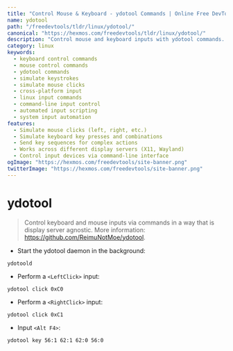```yaml
---
title: "Control Mouse & Keyboard - ydotool Commands | Online Free DevTools by Hexmos"
name: ydotool
path: "/freedevtools/tldr/linux/ydotool/"
canonical: "https://hexmos.com/freedevtools/tldr/linux/ydotool/"
description: "Control mouse and keyboard inputs with ydotool commands.  Simulate clicks, keystrokes, and more across different display servers. Free online tool, no registration required."
category: linux
keywords:
  - keyboard control commands
  - mouse control commands
  - ydotool commands
  - simulate keystrokes
  - simulate mouse clicks
  - cross-platform input
  - linux input commands
  - command-line input control
  - automated input scripting
  - system input automation
features:
  - Simulate mouse clicks (left, right, etc.)
  - Simulate keyboard key presses and combinations
  - Send key sequences for complex actions
  - Works across different display servers (X11, Wayland)
  - Control input devices via command-line interface
ogImage: "https://hexmos.com/freedevtools/site-banner.png"
twitterImage: "https://hexmos.com/freedevtools/site-banner.png"
---
```


# ydotool

> Control keyboard and mouse inputs via commands in a way that is display server agnostic.
> More information: <https://github.com/ReimuNotMoe/ydotool>.

- Start the ydotool daemon in the background:

`ydotoold`

- Perform a `<LeftClick>` input:

`ydotool click 0xC0`

- Perform a `<RightClick>` input:

`ydotool click 0xC1`

- Input `<Alt F4>`:

`ydotool key 56:1 62:1 62:0 56:0`
